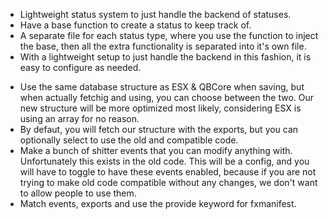 <!-- Basics -->
- Lightweight status system to just handle the backend of statuses.
- Have a base function to create a status to keep track of.
- A separate file for each status type, where you use the function to inject the base, then all the extra functionality is separated into it's own file.
- With a lightweight setup to just handle the backend in this fashion, it is easy to configure as needed.

<!-- Backwards Compatibility -->
- Use the same database structure as ESX & QBCore when saving, but when actually fetchig and using, you can choose between the two. Our new structure will be more optimized most likely, considering ESX is using an array for no reason.
- By defaut, you will fetch our structure with the exports, but you can optionally select to use the old and compatible code.
- Make a bunch of shitter events that you can modify anything with. Unfortunately this exists in the old code. This will be a config, and you will have to toggle to have these events enabled, because if you are not trying to make old code compatible without any changes, we don't want to allow people to use them.
- Match events, exports and use the provide keyword for fxmanifest.